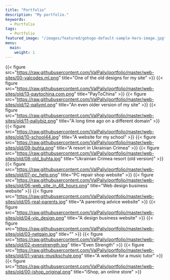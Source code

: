 ```yaml
---
title: "Portfolio"
description: "My portfolio."
keywords:
  - Portfolio
tags:
  - Portfolio
featured_image: "/images/featured/gohugo-default-sample-hero-image.jpg"
menu:
  main:
    weight: 1
---
```


{{< figure src="https://raw.githubusercontent.com/ValPaliy/portfolio/master/web-sites/00-valcodes.ml.png" title="One of the old designs for my site" >}}
{{< figure src="https://raw.githubusercontent.com/ValPaliy/portfolio/master/web-sites/old/13-paytochina.com.png" title="PayToChina" >}}
{{< figure src="https://raw.githubusercontent.com/ValPaliy/portfolio/master/web-sites/old/12-paliyml.png" title="An even older version of my site" >}}
{{< figure src="https://raw.githubusercontent.com/ValPaliy/portfolio/master/web-sites/old/11-paliybiz.png" title="A long time ago on a different domain" >}}
{{< figure src="https://raw.githubusercontent.com/ValPaliy/portfolio/master/web-sites/old/10-school44.jpg" title="A website for my school" >}}
{{< figure src="https://raw.githubusercontent.com/ValPaliy/portfolio/master/web-sites/old/09-buhta.png" title="A resort in Ukrainian Crimea" >}}
{{< figure src="https://raw.githubusercontent.com/ValPaliy/portfolio/master/web-sites/old/08-old_buhta.jpg" title="Ukrainian Crimea resort (old version)" >}}
{{< figure src="https://raw.githubusercontent.com/ValPaliy/portfolio/master/web-sites/old/07-pc_help.png" title="PC repair shop website" >}}
{{< figure src="https://raw.githubusercontent.com/ValPaliy/portfolio/master/web-sites/old/06-web_site_in_48_hours.png" title="Web design business website" >}}
{{< figure src="https://raw.githubusercontent.com/ValPaliy/portfolio/master/web-sites/old/05-real-parents.jpg" title="A parenting advice website" >}}
{{< figure src="https://raw.githubusercontent.com/ValPaliy/portfolio/master/web-sites/old/04-vip_design.png" title="A design business website" >}}
{{< figure src="https://raw.githubusercontent.com/ValPaliy/portfolio/master/web-sites/old/03-netgain.jpg" title="" >}}
{{< figure src="https://raw.githubusercontent.com/ValPaliy/portfolio/master/web-sites/old/02-evenstrength.jpg" title="Even Strength" >}}
{{< figure src="https://raw.githubusercontent.com/ValPaliy/portfolio/master/web-sites/old/01-yanas-musikschule.png" title="A website for a music tutor" >}}
{{< figure src="https://raw.githubusercontent.com/ValPaliy/portfolio/master/web-sites/old/00-ishop_original.png" title="iShop, an online store" >}}
